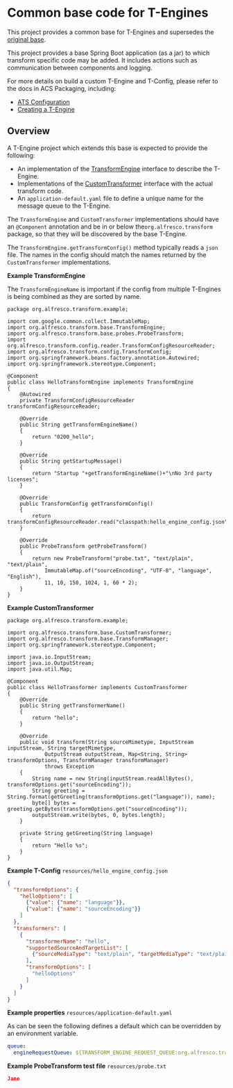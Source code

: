 # Common base code for T-Engines

This project provides a common base for T-Engines and supersedes the
[original base](https://github.com/Alfresco/alfresco-transform-core/blob/master/deprecated/alfresco-transformer-base). 

This project provides a base Spring Boot application (as a jar) to which transform
specific code may be added. It includes actions such as communication between
components and logging.

For more details on build a custom T-Engine and T-Config, please refer to the docs in ACS Packaging, including:

* [ATS Configuration](https://github.com/Alfresco/acs-packaging/blob/master/docs/custom-transforms-and-renditions.md#ats-configuration)
* [Creating a T-Engine](https://github.com/Alfresco/acs-packaging/blob/master/docs/creating-a-t-engine.md)

## Overview

A T-Engine project which extends this base is expected to provide the following:

* An implementation of the [TransformEngine](https://github.com/Alfresco/alfresco-transform-core/blob/master/engines/base/src/main/java/org/alfresco/transform/base/TransformEngine.java)
  interface to describe the T-Engine. 
* Implementations of the [CustomTransformer](engines/base/src/main/java/org/alfresco/transform/base/CustomTransformer.java)
  interface with the actual transform code.
* An `application-default.yaml` file to define a unique name for the message queue to the T-Engine.

The `TransformEngine` and `CustomTransformer` implementations should have an
`@Component` annotation and be in or below the`org.alfresco.transform` package, so
that they will be discovered by the base T-Engine.

The `TransformEngine.getTransformConfig()` method typically reads a `json` file.
The names in the config should match the names returned by the `CustomTransformer`
implementations.


**Example TransformEngine**

The `TransformEngineName` is important if the config from multiple T-Engines is being
combined as they are sorted by name.
```
package org.alfresco.transform.example;

import com.google.common.collect.ImmutableMap;
import org.alfresco.transform.base.TransformEngine;
import org.alfresco.transform.base.probes.ProbeTransform;
import org.alfresco.transform.config.reader.TransformConfigResourceReader;
import org.alfresco.transform.config.TransformConfig;
import org.springframework.beans.factory.annotation.Autowired;
import org.springframework.stereotype.Component;

@Component
public class HelloTransformEngine implements TransformEngine
{
    @Autowired
    private TransformConfigResourceReader transformConfigResourceReader;

    @Override
    public String getTransformEngineName()
    {
        return "0200_hello";
    }

    @Override
    public String getStartupMessage()
    {
        return "Startup "+getTransformEngineName()+"\nNo 3rd party licenses";
    }

    @Override
    public TransformConfig getTransformConfig()
    {
        return transformConfigResourceReader.read("classpath:hello_engine_config.json");
    }

    @Override
    public ProbeTransform getProbeTransform()
    {
        return new ProbeTransform("probe.txt", "text/plain", "text/plain",
            ImmutableMap.of("sourceEncoding", "UTF-8", "language", "English"),
            11, 10, 150, 1024, 1, 60 * 2);
    }
}
```

**Example CustomTransformer**
```
package org.alfresco.transform.example;

import org.alfresco.transform.base.CustomTransformer;
import org.alfresco.transform.base.TransformManager;
import org.springframework.stereotype.Component;

import java.io.InputStream;
import java.io.OutputStream;
import java.util.Map;

@Component
public class HelloTransformer implements CustomTransformer
{
    @Override
    public String getTransformerName()
    {
        return "hello";
    }

    @Override
    public void transform(String sourceMimetype, InputStream inputStream, String targetMimetype,
            OutputStream outputStream, Map<String, String> transformOptions, TransformManager transformManager)
            throws Exception
    {
        String name = new String(inputStream.readAllBytes(), transformOptions.get("sourceEncoding"));
        String greeting = String.format(getGreeting(transformOptions.get("language")), name);
        byte[] bytes = greeting.getBytes(transformOptions.get("sourceEncoding"));
        outputStream.write(bytes, 0, bytes.length);
    }

    private String getGreeting(String language)
    {
        return "Hello %s";
    }
}
```

**Example T-Config** `resources/hello_engine_config.json`
```json
{
  "transformOptions": {
    "helloOptions": [
      {"value": {"name": "language"}},
      {"value": {"name": "sourceEncoding"}}
    ]
  },
  "transformers": [
    {
      "transformerName": "hello",
      "supportedSourceAndTargetList": [
        {"sourceMediaType": "text/plain", "targetMediaType": "text/plain" }
      ],
      "transformOptions": [
        "helloOptions"
      ]
    }
  ]
}
```

**Example properties** `resources/application-default.yaml`

As can be seen the following defines a default which can be overridden by an environment variable.
```yaml
queue:
  engineRequestQueue: ${TRANSFORM_ENGINE_REQUEST_QUEUE:org.alfresco.transform.engine.libreoffice.acs}
```

**Example ProbeTransform test file** `resources/probe.txt`
```json
Jane
```